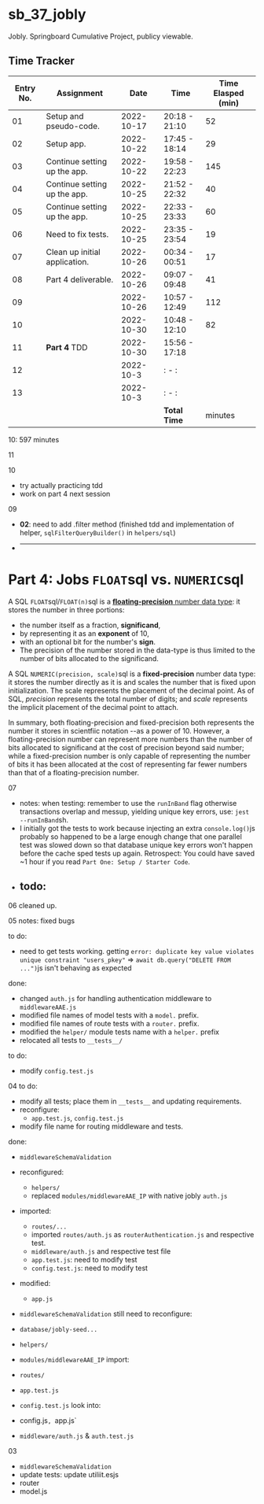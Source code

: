 # sb_37_jobly
Jobly. Springboard Cumulative Project, publicy viewable.

## Time Tracker
|Entry No.|Assignment|Date|Time|Time Elasped (min)|
|-|-|-|-|-|
|01|Setup and pseudo-code.|2022-10-17|20:18 - 21:10|52|
|02|Setup app.|2022-10-22|17:45 - 18:14|29|
|03|Continue setting up the app.|2022-10-22|19:58 - 22:23|145|
|04|Continue setting up the app.|2022-10-25|21:52 - 22:32|40|
|05|Continue setting up the app.|2022-10-25|22:33 - 23:33|60|
|06|Need to fix tests.|2022-10-25|23:35 - 23:54|19|
|07|Clean up initial application.|2022-10-26|00:34 - 00:51|17|
|08|Part 4 deliverable.|2022-10-26|09:07 - 09:48|41|
|09||2022-10-26|10:57 - 12:49|112|
|10||2022-10-30|10:48 - 12:10|82|
|11|**Part 4** TDD|2022-10-30|15:56 - 17:18||
|12||2022-10-3|: - :||
|13||2022-10-3|: - :||
||||**Total Time**| minutes|

10: 597 minutes

11

10
- try actually practicing tdd
- work on part 4 next session

09
- **02**: need to add .filter method (finished tdd and implementation of helper, `sqlFilterQueryBuilder()` in `helpers/sql`)
- ****


# Part 4: Jobs `FLOAT`sql vs. `NUMERIC`sql
A SQL `FLOAT`sql/`FLOAT(n)`sql is a [**floating-precision** number data type](https://en.wikipedia.org/wiki/Single-precision_floating-point_format): it stores the number in three portions:
- the number itself as a fraction, **significand**,
- by representing it as an **exponent** of 10,
- with an optional bit for the number's **sign**.
- The precision of the number stored in the data-type is thus limited to the number of bits allocated to the significand.

A SQL `NUMERIC(precision, scale)`sql is a **fixed-precision** number data type: it stores the number directly as it is and scales the number that is fixed upon initialization. The scale represents the placement of the decimal point. As of SQL, *precision* represents the total number of digits; and *scale* represents the implicit placement of the decimal point to attach.

In summary, both floating-precision and fixed-precision both represents the number it stores in scientfiic notation --as a power of 10. However, a floating-precision number can represent more numbers than the number of bits allocated to significand at the cost of precision beyond said number; while a fixed-precision number is only capable of representing the number of bits it has been allocated at the cost of representing far fewer numbers than that of a floating-precision number.

07
- notes: when testing: remember to use the `runInBand` flag otherwise transactions overlap and messup, yielding unique key errors, use: `jest --runInBand`sh.
- I initially got the tests to work because injecting an extra `console.log()`js probably so happened to be a large enough change that one parallel test was slowed down so that database unique key errors won't happen before the cache sped tests up again. Retrospect: You could have saved ~1 hour if you read `Part One: Setup / Starter Code`. 
- todo:
	- 

06
cleaned up.

05
notes: fixed bugs


to do:
- need to get tests working. getting `error: duplicate key value violates unique constraint "users_pkey"` => `await db.query("DELETE FROM ...")`js isn't behaving as expected


done:
- changed `auth.js` for handling authentication middleware to `middlewareAAE.js`
- modified file names of model tests with a `model.` prefix.
- modified file names of route tests with a `router.` prefix.
- modified the `helper/` module tests name with a `helper.` prefix
- relocated all tests to `__tests__/`

to do:
- modify `config.test.js`


04
to do:
- modify all tests; place them in `__tests__` and updating requirements.
- reconfigure:
	- `app.test.js`, `config.test.js`
- modify file name for routing middleware and tests.

done:
- `middlewareSchemaValidation`
- reconfigured:
	- `helpers/`
	- replaced `modules/middlewareAAE_IP` with native jobly `auth.js`
- imported:
	- `routes/...`
	- imported `routes/auth.js` as `routerAuthentication.js` and respective test.
	- `middleware/auth.js` and respective test file
	- `app.test.js`: need to modify test
	- `config.test.js`: need to modify test
- modified:
	- `app.js`





- `middlewareSchemaValidation`
still need to reconfigure:
- `database/jobly-seed...`
- `helpers/`
- `modules/middlewareAAE_IP`
import:
- `routes/`
- `app.test.js`
- `config.test.js`
look into: 
- config.js`, `app.js`
- `middleware/auth.js` & `auth.test.js`

03
- `middlewareSchemaValidation`
- update tests: update utiliit.esjs 
- router
- model.js